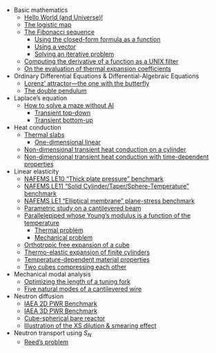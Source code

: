 - Basic mathematics
  - [Hello World (and Universe)!](basic.md#hello-world-and-universe)
  - [The logistic map](basic.md#the-logistic-map)
  - [The Fibonacci sequence](basic.md#the-fibonacci-sequence)
    - [Using the closed-form formula as a
    function](basic.md#using-the-closed-form-formula-as-a-function)
    - [Using a vector](basic.md#using-a-vector)
    - [Solving an iterative problem](basic.md#solving-an-iterative-problem)
  - [Computing the derivative of a function as a UNIX
  filter](basic.md#computing-the-derivative-of-a-function-as-a-unix-filter)
  - [On the evaluation of thermal expansion
  coefficients](basic.md#on-the-evaluation-of-thermal-expansion-coefficients)
- Ordinary Differential Equations & Differential-Algebraic Equations
  - [Lorenz’ attractor—the one with the
  butterfly](daes.md#lorenz-attractorthe-one-with-the-butterfly)
  - [The double pendulum](daes.md#the-double-pendulum)
- Laplace’s equation
  - [How to solve a maze without AI](laplace.md#how-to-solve-a-maze-without-ai)
    - [Transient top-down](laplace.md#transient-top-down)
    - [Transient bottom-up](laplace.md#transient-bottom-up)
- Heat conduction
  - [Thermal slabs](thermal.md#thermal-slabs)
    - [One-dimensional linear](thermal.md#one-dimensional-linear)
  - [Non-dimensional transient heat conduction on a
  cylinder](thermal.md#non-dimensional-transient-heat-conduction-on-a-cylinder)
  - [Non-dimensional transient heat conduction with time-dependent
  properties](thermal.md#non-dimensional-transient-heat-conduction-with-time-dependent-properties)
- Linear elasticity
  - [NAFEMS LE10 “Thick plate pressure”
  benchmark](mechanical.md#nafems-le10-thick-plate-pressure-benchmark)
  - [NAFEMS LE11 “Solid Cylinder/Taper/Sphere-Temperature”
  benchmark](mechanical.md#nafems-le11-solid-cylindertapersphere-temperature-benchmark)
  - [NAFEMS LE1 “Elliptical membrane” plane-stress
  benchmark](mechanical.md#nafems-le1-elliptical-membrane-plane-stress-benchmark)
  - [Parametric study on a cantilevered
  beam](mechanical.md#parametric-study-on-a-cantilevered-beam)
  - [Parallelepiped whose Young’s modulus is a function of the
  temperature](mechanical.md#parallelepiped-whose-youngs-modulus-is-a-function-of-the-temperature)
    - [Thermal problem](mechanical.md#thermal-problem)
    - [Mechanical problem](mechanical.md#mechanical-problem)
  - [Orthotropic free expansion of a
  cube](mechanical.md#orthotropic-free-expansion-of-a-cube)
  - [Thermo-elastic expansion of finite
  cylinders](mechanical.md#thermo-elastic-expansion-of-finite-cylinders)
  - [Temperature-dependent material
  properties](mechanical.md#temperature-dependent-material-properties)
  - [Two cubes compressing each other](mechanical.md#two-cubes-compressing-each-other)
- Mechanical modal analysis
  - [Optimizing the length of a tuning
  fork](modal.md#optimizing-the-length-of-a-tuning-fork)
  - [Five natural modes of a cantilevered
  wire](modal.md#five-natural-modes-of-a-cantilevered-wire)
- Neutron diffusion
  - [IAEA 2D PWR Benchmark](neutron_diffusion.md#iaea-2d-pwr-benchmark)
  - [IAEA 3D PWR Benchmark](neutron_diffusion.md#iaea-3d-pwr-benchmark)
  - [Cube-spherical bare reactor](neutron_diffusion.md#cube-spherical-bare-reactor)
  - [Illustration of the XS dilution & smearing
  effect](neutron_diffusion.md#illustration-of-the-xs-dilution-smearing-effect)
- Neutron transport using $S_N$
  - [Reed’s problem](neutron_sn.md#reeds-problem)
